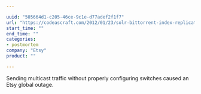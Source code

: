 ```yaml
---

uuid: "505664d1-c205-46ce-9c1e-d77adef2f1f7"
url: "https://codeascraft.com/2012/01/23/solr-bittorrent-index-replication/"
start_time: ""
end_time: ""
categories:
- postmortem
company: "Etsy"
product: ""

---
```


Sending multicast traffic without properly configuring switches caused an Etsy global outage.

